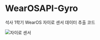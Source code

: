 # WearOSAPI-Gyro
석사 1학기 WearOS 자이로 센서 데이터 추출 코드

![자이로 센서](https://github.com/user-attachments/assets/0ba70fc0-5e76-49f9-9551-04557e2d3bff)
